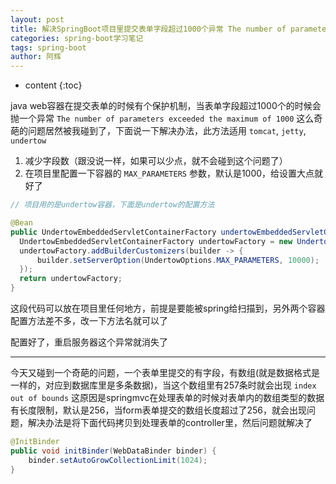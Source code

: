 ```yaml
---
layout: post
title: 解决SpringBoot项目里提交表单字段超过1000个异常 The number of parameters exceeded the maximum of 1000
categories: spring-boot学习笔记
tags: spring-boot
author: 阿辉
---
```


* content
{:toc}

java web容器在提交表单的时候有个保护机制，当表单字段超过1000个的时候会抛一个异常 `The number of parameters exceeded the maximum of 1000` 这么奇葩的问题居然被我碰到了，下面说一下解决办法，此方法适用 `tomcat`, `jetty`, `undertow`

1. 减少字段数（跟没说一样，如果可以少点，就不会碰到这个问题了）
2. 在项目里配置一下容器的 `MAX_PARAMETERS` 参数，默认是1000，给设置大点就好了

```java
// 项目用的是undertow容器，下面是undertow的配置方法

@Bean
public UndertowEmbeddedServletContainerFactory undertowEmbeddedServletContainerFactory() {
  UndertowEmbeddedServletContainerFactory undertowFactory = new UndertowEmbeddedServletContainerFactory();
  undertowFactory.addBuilderCustomizers(builder -> {
      builder.setServerOption(UndertowOptions.MAX_PARAMETERS, 10000);
  });
  return undertowFactory;
}
```

这段代码可以放在项目里任何地方，前提是要能被spring给扫描到，另外两个容器配置方法差不多，改一下方法名就可以了

配置好了，重启服务器这个异常就消失了

---

今天又碰到一个奇葩的问题，一个表单里提交的有字段，有数组(就是数据格式是一样的，对应到数据库里是多条数据)，当这个数组里有257条时就会出现 `index out of bounds` 这原因是springmvc在处理表单的时候对表单内的数组类型的数据有长度限制，默认是256，当form表单提交的数组长度超过了256，就会出现问题，解决办法是将下面代码拷贝到处理表单的controller里，然后问题就解决了

```java
@InitBinder
public void initBinder(WebDataBinder binder) {
    binder.setAutoGrowCollectionLimit(1024);
}
```
